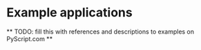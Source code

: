 # Example applications

** TODO: fill this with references and descriptions to examples on PyScript.com **
